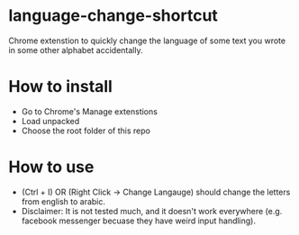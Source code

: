 # language-change-shortcut

Chrome extenstion to quickly change the language of some text you wrote in some other alphabet accidentally.

# How to install

- Go to Chrome's Manage extenstions
- Load unpacked
- Choose the root folder of this repo

# How to use

- (Ctrl + I) OR (Right Click -> Change Langauge) should change the letters from english to arabic.
- Disclaimer: It is not tested much, and it doesn't work everywhere (e.g. facebook messenger becuase they have weird input handling).
